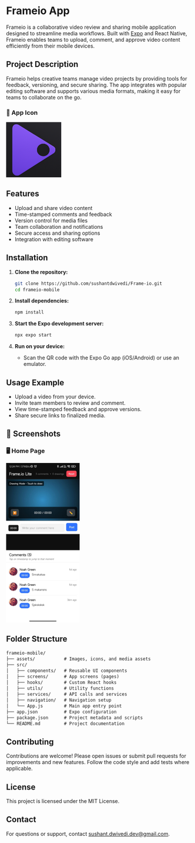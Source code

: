 # Frameio App

Frameio is a collaborative video review and sharing mobile application designed to streamline media workflows. Built with [Expo](https://expo.dev/) and React Native, Frameio enables teams to upload, comment, and approve video content efficiently from their mobile devices.

## Project Description

Frameio helps creative teams manage video projects by providing tools for feedback, versioning, and secure sharing. The app integrates with popular editing software and supports various media formats, making it easy for teams to collaborate on the go.

### 🔷 App Icon
<img src="assets/icon.png" alt="App Icon" width="150"/>


## Features

- Upload and share video content
- Time-stamped comments and feedback
- Version control for media files
- Team collaboration and notifications
- Secure access and sharing options
- Integration with editing software

## Installation

1. **Clone the repository:**
    ```bash
    git clone https://github.com/sushantdwivedi/Frame-io.git
    cd frameio-mobile
    ```

2. **Install dependencies:**
    ```bash
    npm install
    ```

3. **Start the Expo development server:**
    ```bash
    npx expo start
    ```

4. **Run on your device:**
    - Scan the QR code with the Expo Go app (iOS/Android) or use an emulator.

## Usage Example

- Upload a video from your device.
- Invite team members to review and comment.
- View time-stamped feedback and approve versions.
- Share secure links to finalized media.

## 📸 Screenshots

### 🖥️ Home Page
<img src="assets/screenshot1.jpeg" alt="Home Page" width="200[](url)"/>


## Folder Structure

```
frameio-mobile/
├── assets/           # Images, icons, and media assets
├── src/
│   ├── components/   # Reusable UI components
│   ├── screens/      # App screens (pages)
│   ├── hooks/        # Custom React hooks
│   ├── utils/        # Utility functions
│   ├── services/     # API calls and services
│   ├── navigation/   # Navigation setup
│   └── App.js        # Main app entry point
├── app.json          # Expo configuration
├── package.json      # Project metadata and scripts
└── README.md         # Project documentation
```

## Contributing

Contributions are welcome! Please open issues or submit pull requests for improvements and new features. Follow the code style and add tests where applicable.

## License

This project is licensed under the MIT License.

## Contact

For questions or support, contact [sushant.dwivedi.dev@gmail.com](mailto:sushant.dwivedi.dev@gmail.com).
